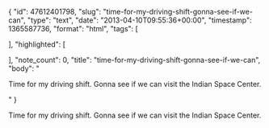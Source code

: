 {
  "id": 47612401798,
  "slug": "time-for-my-driving-shift-gonna-see-if-we-can",
  "type": "text",
  "date": "2013-04-10T09:55:36+00:00",
  "timestamp": 1365587736,
  "format": "html",
  "tags": [

  ],
  "highlighted": [

  ],
  "note_count": 0,
  "title": "time-for-my-driving-shift-gonna-see-if-we-can",
  "body": "<p>Time for my driving shift. Gonna see if we can visit the Indian Space Center.</p>"
}

<p>Time for my driving shift. Gonna see if we can visit the Indian Space Center.</p>